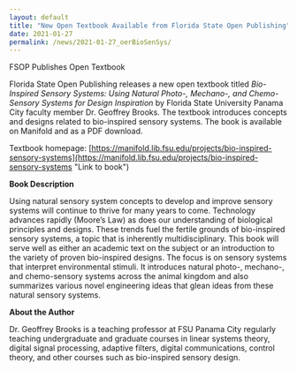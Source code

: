 ```yaml
---
layout: default
title: "New Open Textbook Available from Florida State Open Publishing"
date: 2021-01-27
permalink: /news/2021-01-27_oerBioSenSys/
---
```

FSOP Publishes Open Textbook

Florida State Open Publishing releases a new open textbook titled *Bio-Inspired Sensory Systems: Using Natural Photo-, Mechano-, and Chemo-Sensory Systems for Design Inspiration* by Florida State University Panama City faculty member Dr. Geoffrey Brooks. The textbook introduces concepts and designs related to bio-inspired sensory systems. The book is available on Manifold and as a PDF download. 

Textbook homepage: [https://manifold.lib.fsu.edu/projects/bio-inspired-sensory-systems](https://manifold.lib.fsu.edu/projects/bio-inspired-sensory-systems "Link to book")

**Book Description** 

Using natural sensory system concepts to develop and improve sensory systems will continue to thrive for many years to come. Technology advances rapidly (Moore’s Law) as does our understanding of biological principles and designs. These trends fuel the fertile grounds of bio-inspired sensory systems, a topic that is inherently multidisciplinary. This book will serve well as either an academic text on the subject or an introduction to the variety of proven bio-inspired designs. The focus is on sensory systems that interpret environmental stimuli. It introduces natural photo-, mechano-, and chemo-sensory systems across the animal kingdom and also summarizes various novel engineering ideas that glean ideas from these natural sensory systems.

**About the Author**

Dr. Geoffrey Brooks is a teaching professor at FSU Panama City regularly teaching undergraduate and graduate courses in linear systems theory, digital signal processing, adaptive filters, digital communications, control theory, and other courses such as bio-inspired sensory design.
